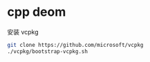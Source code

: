 # cpp deom


安装 vcpkg
```bash
git clone https://github.com/microsoft/vcpkg
./vcpkg/bootstrap-vcpkg.sh
```

